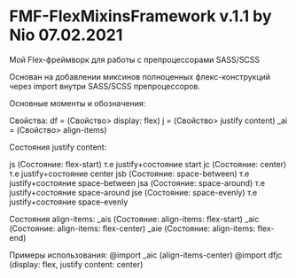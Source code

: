 # FMF-FlexMixinsFramework v.1.1 by Nio 07.02.2021
Мой Flex-фреймворк для работы с препроцессорами SASS/SCSS

Основан на добавлении миксинов полноценных флекс-конструкций через import внутри SASS/SCSS препроцессоров.

Основные моменты и обозначения:

Свойства:
df = (Свойство> display: flex)
j = (Свойство> justify content)
_ai = (Свойство> align-items)

Состояния justify content:

js (Состояние: flex-start) т.е justify+состояние start
jc (Состояние: center) т.е justify+состояние center
jsb (Состояние: space-between) т.е justify+состояние space-between
jsa (Состояние: space-around) т.е justify+состояние space-around
jse (Состояние: space-evenly) т.е justify+состояние space-evenly

Состояния align-items:
_ais (Состояние: align-items: flex-start)
_aic (Состояние: align-items: flex-center)
_aie (Состояние: align-items: flex-end)


Примеры использования:
@import _aic (align-items-center)
@import dfjc (display: flex, justify content: center)

